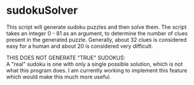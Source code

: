 # sudokuSolver
This script will generate sudoku puzzles and then solve them.
The script takes an integer 0 - 81 as an argument, to determine the number of clues present in the generated puzzle. Generally, about 32 clues is considered easy for a human and about 20 is considered very difficult.
  
THIS DOES NOT GENERATE "TRUE" SUDOKUS:  
A "real" sudoku is one with only a single possible solution, which is not what this program does. I am currently working to implement this feature which would make this much more useful.
